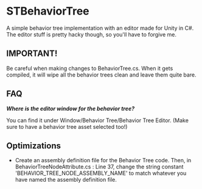 # STBehaviorTree
A simple behavior tree implementation with an editor made for Unity in C#. The editor stuff is pretty hacky though, so you'll have to forgive me.

## IMPORTANT!
Be careful when making changes to BehaviorTree.cs. When it gets compiled, it will wipe all the behavior trees clean and leave them quite bare.

## FAQ
***Where is the editor window for the behavior tree?***
  
  You can find it under Window/Behavior Tree/Behavior Tree Editor. (Make sure to have a behavior tree asset selected too!)

## Optimizations
* Create an assembly definition file for the Behavior Tree code. Then, in BehaviorTreeNodeAttribute.cs : Line 37, change the string constant 'BEHAVIOR_TREE_NODE_ASSEMBLY_NAME' to match whatever you have named the assembly definition file.
